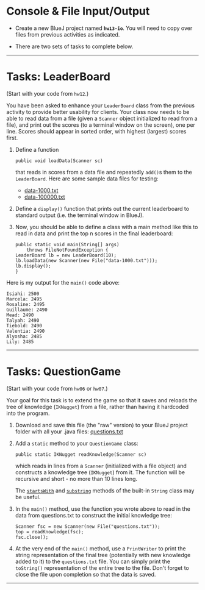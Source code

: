 # Console & File Input/Output

- Create a new BlueJ project named **`hw13-io`**. You will need to copy over files from previous activities as indicated. 
  
- There are two sets of tasks to complete below.

---

# Tasks: LeaderBoard

(Start with your code from `hw12`.)

You have been asked to enhance your `LeaderBoard` class from the previous activity to provide better usability for clients. Your class now needs to be able to read data from a file (given a `Scanner` object initialized to read from a file), and print out the scores (to a terminal window on the screen), one per line. Scores should appear in sorted order, with highest (largest) scores first. 

1. Define a function

    ```
    public void loadData(Scanner sc)
    ```

    that reads in scores from a data file and repeatedly `add()`s them to the `LeaderBoard`. Here are some sample data files for testing:

    - [data-1000.txt](data-1000.txt)
    - [data-100000.txt](data-100000.txt)


2. Define a `display()` function that prints out the current leaderboard to standard output (i.e. the terminal window in BlueJ).

3. Now, you should be able to define a class with a main method like this to read in data and print the top n scores in the final leaderboard:

    ```
    public static void main(String[] args)
        throws FileNotFoundException {
    LeaderBoard lb = new LeaderBoard(10);
    lb.loadData(new Scanner(new File("data-1000.txt")));
    lb.display();
    }
    ```

Here is my output for the `main()` code above:

```
Isiahi: 2500
Marcela: 2495
Rosaline: 2495
Guillaume: 2490
Mead: 2490
Talyah: 2490
Tiebold: 2490
Valentia: 2490
Alyosha: 2485
Lily: 2485
``` 


---

# Tasks: QuestionGame

(Start with your code from `hw06` or `hw07`.)

Your goal for this task is to extend the game so that it saves and reloads the tree of knowledge (`IKNugget`) from a file, rather than having it hardcoded into the program.

1. Download and save this file (the "raw" version) to your BlueJ project folder with all your .java files: [questions.txt](questions.txt)

2. Add a `static` method to your `QuestionGame` class:

    ```
    public static IKNugget readKnowledge(Scanner sc)
    ```

    which reads in lines from a `Scanner` (initialized with a file object) and constructs a knowledge tree (`IKNugget`) from it. The function will be recursive and short - no more than 10 lines long.

    The [`startsWith`](https://docs.oracle.com/javase/7/docs/api/java/lang/String.html#startsWith(java.lang.String)) and [`substring`](https://docs.oracle.com/javase/7/docs/api/java/lang/String.html#substring(int)) methods of the built-in `String` class may be useful.
 
3. In the `main()` method, use the function you wrote above to read in the data from questions.txt to construct the initial knowledge tree:

    ```
    Scanner fsc = new Scanner(new File("questions.txt"));
    top = readKnowledge(fsc);
    fsc.close();
    ```
 
4. At the very end of the `main()` method, use a `PrintWriter` to print the string representation of the final tree (potentially with new knowledge added to it) to the `questions.txt` file. You can simply print the `toString()` representation of the entire tree to the file. Don't forget to close the file upon completion so that the data is saved.
 
---



